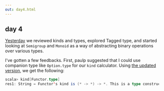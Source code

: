 ```yaml
---
out: day4.html
---
```


  [day3]: http://eed3si9n.com/learning-scalaz-day3

day 4
-----

[Yesterday][day3] we reviewed kinds and types, explored Tagged type, and started looking at `Semigroup` and `Monoid` as a way of abstracting binary operations over various types.

I've gotten a few feedbacks. First, paulp suggested that I could use companion type like `Option.type` for our `kind` calculator. Using [the updated version](https://gist.github.com/3610635), we get the following:

```scala
scala> kind[Functor.type]
res1: String = Functor's kind is (* -> *) -> *. This is a type constructor that takes type constructor(s): a higher-kinded type.
```
